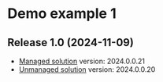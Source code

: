 # Demo example 1

## Release 1.0 (2024-11-09)

* [Managed solution](https://github.com/formsandflows/PowerProcess/raw/main/Releases/PowerProcessLightEditionDemoExample1_1.0_Managed.zip) version: 2024.0.0.21
* [Unmanaged solution](https://github.com/formsandflows/PowerProcess/raw/main/Releases/PowerProcessLightEditionDemoExample1_1.0_Unmanaged.zip) version: 2024.0.0.20
